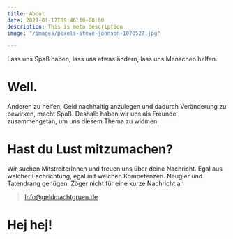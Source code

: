 ```yaml
---
title: About
date: 2021-01-17T09:46:10+00:00
description: This is meta description
image: "/images/pexels-steve-johnson-1070527.jpg"

---
```

Lass uns Spaß haben, lass uns etwas ändern, lass uns Menschen helfen. 

# Well.

Anderen zu helfen, Geld nachhaltig anzulegen und dadurch Veränderung zu bewirken, macht Spaß. Deshalb haben wir uns als Freunde zusammengetan, um uns diesem Thema zu widmen. 

# Hast du Lust mitzumachen?

Wir suchen MitstreiterInnen und freuen uns über deine Nachricht. Egal aus welcher Fachrichtung, egal mit welchen Kompetenzen. Neugier und Tatendrang genügen. Zöger nicht für eine kurze Nachricht an

> Info@geldmachtgruen.de

# Hej hej!